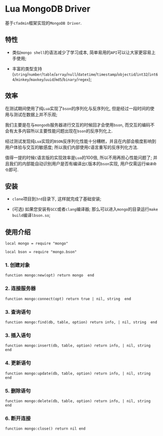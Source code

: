 # Lua MongoDB Driver

  基于`cfadmin`框架实现的`MongoDB Driver`.

## 特性

  * 类似`mongo shell`的语法减少了学习成本, 简单易用的`API`可以让大家更容易上手使用;

  * 丰富的类型支持(`string`/`number`/`table`/`array`/`null`/`datetime`/`timestamp`/`objectid`/`int32`/`int64`/`minkey`/`maxkey`/`uuid`/`md5`/`binary`/`regex`);

## 效率

  在测试期间使用了纯`Lua`实现了`bson`的序列化与反序列化, 但是经过一段时间的使用与测试在数据上并不乐观;
  
  我们主要是在与`mongodb`服务器进行交互的时候回才会使用`bson`, 而交互的编码不会有太多内容所以主要性能问题出现在`bson`的反序列化上.

  经过测试发现纯`Lua`实现的`BSON`反序列化性能十分糟糕，并且在内部会极度影响到用户体验与交互的敏感度; 所以我们内部使用`C`语言重写的反序列化方法.
  
  值得一提的时候`C`语言版的实现效率是`Lua`的100倍, 所以不用再担心性能问题了; 并且我们的内部能自动识别用户是否有编译出`C`版本的`bson`实现, 用户仅需运行`编译命令`即可.

## 安装

  * `clone`项目到`3rd`目录下, 这样就完成了基础安装;

  * (可选) 如果您安装有`GCC`或者`clang`编译器; 那么可以进入`mongo`的目录运行`make build`编译`lbson.so`;

## 使用介绍

  `local mongo = require "mongo"`

  `local bson = require "mongo.bson"`

### 1. 创建对象

  `function mongo:new(opt) return mongo  end`

### 2. 连接服务器

  `function mongo:connect(opt) return true | nil, string  end`

### 3. 查询语句

  `function mongo:find(db, table, option) return info, | nil, string  end`

### 3. 插入语句

  `function mongo:insert(db, table, option) return info, | nil, string  end`

### 4. 更新语句

  `function mongo:update(db, table, option) return info, | nil, string  end`

### 5. 删除语句

  `function mongo:delete(db, table, option) return info, | nil, string  end`

### 6. 断开连接

  `function mongo:close() return nil end`

